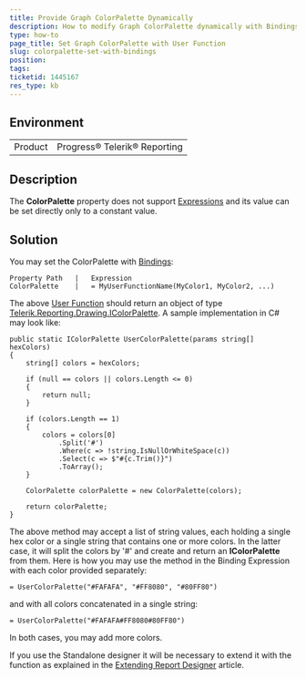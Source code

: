 ```yaml
---
title: Provide Graph ColorPalette Dynamically
description: How to modify Graph ColorPalette dynamically with Bindings and User Function
type: how-to
page_title: Set Graph ColorPalette with User Function
slug: colorpalette-set-with-bindings
position: 
tags: 
ticketid: 1445167
res_type: kb
---
```


## Environment
<table>
	<tbody>
		<tr>
			<td>Product</td>
			<td>Progress® Telerik® Reporting</td>
		</tr>
	</tbody>
</table>


## Description
The __ColorPalette__ property does not support [Expressions](../report-expressions) and its value can be set directly only to a constant value.

## Solution
You may set the ColorPalette with [Bindings](../expressions-bindings):
```
Property Path	|	Expression
ColorPalette	|	= MyUserFunctionName(MyColor1, MyColor2, ...)
```
The above [User Function](../expressions-user-functions) should return an object of type [Telerik.Reporting.Drawing.IColorPalette](../t-telerik-reporting-drawing-icolorpalette). A sample implementation in C# may look like:
```CSharp
public static IColorPalette UserColorPalette(params string[] hexColors)
{
    string[] colors = hexColors;

    if (null == colors || colors.Length <= 0)
    {
        return null;
    }

    if (colors.Length == 1)
    {
        colors = colors[0]
            .Split('#')
            .Where(c => !string.IsNullOrWhiteSpace(c))
            .Select(c => $"#{c.Trim()}")
            .ToArray();
    }

    ColorPalette colorPalette = new ColorPalette(colors);

    return colorPalette;
}
```
The above method may accept a list of string values, each holding a single hex color or a single string that contains one or more colors. In the latter case, it will split the colors by '#' and create and return an __IColorPalette__ from them. Here is how you may use the method in the Binding Expression with each color provided separately:
```
= UserColorPalette("#FAFAFA", "#FF8080", "#80FF80")
```
and with all colors concatenated in a single string:
```
= UserColorPalette("#FAFAFA#FF8080#80FF80")
```
In both cases, you may add more colors. 

If you use the Standalone designer it will be necessary to extend it with the function as explained in the [Extending Report Designer](../standalone-report-designer-extending-configuration) article.

